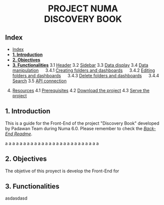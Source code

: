 <div  align="center">
<h1> PROJECT NUMA <br>
DISCOVERY BOOK</h1>
</div>

## Index
- [Index](#index)
- [**1. Introduction**](#1-introduction)
- [**2. Objectives**](#2-objectives)
- [**3. Functionalities**](#3-functionalities)
        3.1 [Header](#header)
        3.2 [Sidebar](#sidebar)
        3.3 [Data display](#data)
        3.4 [Data manipulation](#manipulation)
        &emsp; 3.4.1 [Creating folders and dashboards](#create)
        &emsp; 3.4.2 [Editing folders and dashboards](#edit)
        &emsp; 3.4.3 [Delete folders and dashboards](#delete)
        &emsp; 3.4.4 [Search](#search)
        3.5 [API connection](#api)
4. [Resources](#resources)
        4.1 [Prerequisites](#prerequisites)
        4.2 [Download the project](#download)
        4.3 [Serve the project](#serve)


<a name="introduction"></a>
## **1. Introduction**
This is a guide for the Front-End of the project "Discovery Book" developed by Padawan Team during Numa 6.0. Please remember to check the [*Back-End Readme*](https://www.google.es).

a
a
a
a
a
a
a
a
a
a
a
a
a
a
a
a
a
a
a
a
a
a
a
a
a
a

<a name="objectives"></a>
## **2. Objectives**
The objetive of this proyect is develop the Front-End for 

<a name="funcs"></a>
## **3. Functionalities**
asdasdasd


<a name=""></a>
<a name=""></a>
<a name=""></a>
<a name=""></a>
<a name=""></a>
<a name=""></a>
<a name=""></a>


